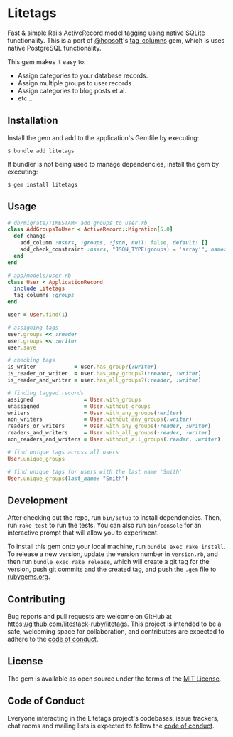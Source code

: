 # Litetags

Fast & simple Rails ActiveRecord model tagging using native SQLite functionality. This is a port of [@hopsoft](https://twitter.com/hopsoft)'s [tag_columns](https://github.com/hopsoft/tag_columns) gem, which is uses native PostgreSQL functionality.

This gem makes it easy to:

* Assign categories to your database records.
* Assign multiple groups to user records
* Assign categories to blog posts et al.
* etc...

## Installation

Install the gem and add to the application's Gemfile by executing:

    $ bundle add litetags

If bundler is not being used to manage dependencies, install the gem by executing:

    $ gem install litetags

## Usage

```ruby
# db/migrate/TIMESTAMP_add_groups_to_user.rb
class AddGroupsToUser < ActiveRecord::Migration[5.0]
  def change
    add_column :users, :groups, :json, null: false, default: []
    add_check_constraint :users, "JSON_TYPE(groups) = 'array'", name: 'user_groups_is_array'
  end
end
```

```ruby
# app/models/user.rb
class User < ApplicationRecord
  include Litetags
  tag_columns :groups
end
```

```ruby
user = User.find(1)

# assigning tags
user.groups << :reader
user.groups << :writer
user.save

# checking tags
is_writer            = user.has_group?(:writer)
is_reader_or_writer  = user.has_any_groups?(:reader, :writer)
is_reader_and_writer = user.has_all_groups?(:reader, :writer)

# finding tagged records
assigned                = User.with_groups
unassigned              = User.without_groups
writers                 = User.with_any_groups(:writer)
non_writers             = User.without_any_groups(:writer)
readers_or_writers      = User.with_any_groups(:reader, :writer)
readers_and_writers     = User.with_all_groups(:reader, :writer)
non_readers_and_writers = User.without_all_groups(:reader, :writer)

# find unique tags across all users
User.unique_groups

# find unique tags for users with the last name 'Smith'
User.unique_groups(last_name: "Smith")
```

## Development

After checking out the repo, run `bin/setup` to install dependencies. Then, run `rake test` to run the tests. You can also run `bin/console` for an interactive prompt that will allow you to experiment.

To install this gem onto your local machine, run `bundle exec rake install`. To release a new version, update the version number in `version.rb`, and then run `bundle exec rake release`, which will create a git tag for the version, push git commits and the created tag, and push the `.gem` file to [rubygems.org](https://rubygems.org).

## Contributing

Bug reports and pull requests are welcome on GitHub at https://github.com/litestack-ruby/litetags. This project is intended to be a safe, welcoming space for collaboration, and contributors are expected to adhere to the [code of conduct](https://github.com/litestack-ruby/litetags/blob/main/CODE_OF_CONDUCT.md).

## License

The gem is available as open source under the terms of the [MIT License](https://opensource.org/licenses/MIT).

## Code of Conduct

Everyone interacting in the Litetags project's codebases, issue trackers, chat rooms and mailing lists is expected to follow the [code of conduct](https://github.com/litestack-ruby/litetags/blob/main/CODE_OF_CONDUCT.md).
